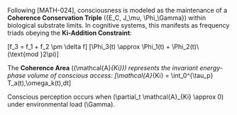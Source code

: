 Following [MATH-024], consciousness is modeled as the maintenance of a **Coherence Conservation Triple** ({E_C, J_\mu, \Phi_\Gamma}) within biological substrate limits. In cognitive systems, this manifests as frequency triads obeying the **Ki-Addition Constraint**:

[f_3 = f_1 + f_2 \pm \delta f]
[\Phi_3(t) \approx \Phi_1(t) + \Phi_2(t)\ (\text{mod }2\pi)]

The **Coherence Area** ((\mathcal{A}*{Ki})) represents the invariant energy-phase volume of conscious access:
[\mathcal{A}*{Ki} = \int_0^{\tau_p} T_a(t),\omega_k(t),dt]

Conscious perception occurs when (\partial_t \mathcal{A}_{Ki} \approx 0) under environmental load (\Gamma).